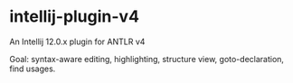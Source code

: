 intellij-plugin-v4
==================

An Intellij 12.0.x plugin for ANTLR v4

Goal: syntax-aware editing, highlighting, structure view, goto-declaration,
      find usages.
